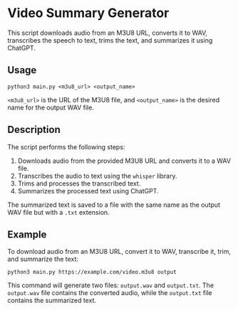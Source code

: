 # Video Summary Generator

This script downloads audio from an M3U8 URL, converts it to WAV, transcribes the speech to text, trims the text, and summarizes it using ChatGPT.

## Usage

```
python3 main.py <m3u8_url> <output_name>
```

`<m3u8_url>` is the URL of the M3U8 file, and `<output_name>` is the desired name for the output WAV file.

## Description

The script performs the following steps:

1. Downloads audio from the provided M3U8 URL and converts it to a WAV file.
2. Transcribes the audio to text using the `whisper` library.
3. Trims and processes the transcribed text.
4. Summarizes the processed text using ChatGPT.

The summarized text is saved to a file with the same name as the output WAV file but with a `.txt` extension.

## Example

To download audio from an M3U8 URL, convert it to WAV, transcribe it, trim, and summarize the text:

```
python3 main.py https://example.com/video.m3u8 output
```

This command will generate two files: `output.wav` and `output.txt`. The `output.wav` file contains the converted audio, while the `output.txt` file contains the summarized text.
